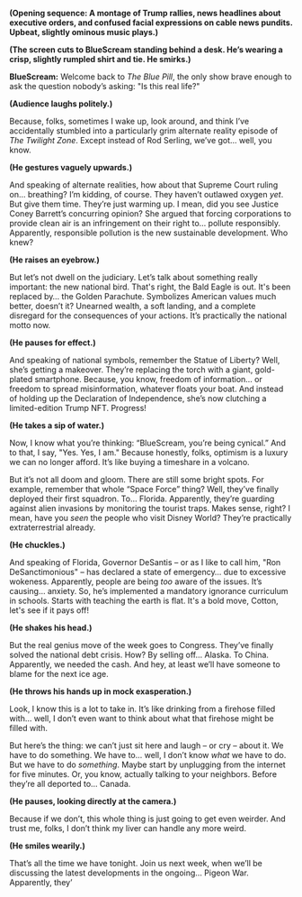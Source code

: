 **(Opening sequence: A montage of Trump rallies, news headlines about executive orders, and confused facial expressions on cable news pundits. Upbeat, slightly ominous music plays.)**

**(The screen cuts to BlueScream standing behind a desk. He’s wearing a crisp, slightly rumpled shirt and tie. He smirks.)**

**BlueScream:** Welcome back to *The Blue Pill*, the only show brave enough to ask the question nobody’s asking: "Is this real life?"

**(Audience laughs politely.)**

Because, folks, sometimes I wake up, look around, and think I’ve accidentally stumbled into a particularly grim alternate reality episode of *The Twilight Zone*. Except instead of Rod Serling, we’ve got… well, you know.

**(He gestures vaguely upwards.)**

And speaking of alternate realities, how about that Supreme Court ruling on… breathing? I’m kidding, of course. They haven’t outlawed oxygen *yet*. But give them time. They’re just warming up. I mean, did you see Justice Coney Barrett’s concurring opinion? She argued that forcing corporations to provide clean air is an infringement on their right to… pollute responsibly. Apparently, responsible pollution is the new sustainable development. Who knew?

**(He raises an eyebrow.)**

But let’s not dwell on the judiciary. Let’s talk about something really important: the new national bird. That's right, the Bald Eagle is out. It's been replaced by… the Golden Parachute. Symbolizes American values much better, doesn’t it? Unearned wealth, a soft landing, and a complete disregard for the consequences of your actions. It’s practically the national motto now.

**(He pauses for effect.)**

And speaking of national symbols, remember the Statue of Liberty? Well, she’s getting a makeover. They’re replacing the torch with a giant, gold-plated smartphone. Because, you know, freedom of information… or freedom to spread misinformation, whatever floats your boat. And instead of holding up the Declaration of Independence, she’s now clutching a limited-edition Trump NFT. Progress!

**(He takes a sip of water.)**

Now, I know what you’re thinking: “BlueScream, you’re being cynical.” And to that, I say, "Yes. Yes, I am." Because honestly, folks, optimism is a luxury we can no longer afford. It’s like buying a timeshare in a volcano.

But it’s not all doom and gloom. There are still some bright spots. For example, remember that whole “Space Force” thing? Well, they’ve finally deployed their first squadron. To… Florida. Apparently, they’re guarding against alien invasions by monitoring the tourist traps. Makes sense, right? I mean, have you *seen* the people who visit Disney World? They’re practically extraterrestrial already.

**(He chuckles.)**

And speaking of Florida, Governor DeSantis – or as I like to call him, "Ron DeSanctimonious" – has declared a state of emergency… due to excessive wokeness. Apparently, people are being *too* aware of the issues. It’s causing… anxiety. So, he’s implemented a mandatory ignorance curriculum in schools. Starts with teaching the earth is flat. It's a bold move, Cotton, let's see if it pays off!

**(He shakes his head.)**

But the real genius move of the week goes to Congress. They’ve finally solved the national debt crisis. How? By selling off… Alaska. To China. Apparently, we needed the cash. And hey, at least we’ll have someone to blame for the next ice age.

**(He throws his hands up in mock exasperation.)**

Look, I know this is a lot to take in. It’s like drinking from a firehose filled with… well, I don’t even want to think about what that firehose might be filled with.

But here’s the thing: we can’t just sit here and laugh – or cry – about it. We have to do something. We have to… well, I don’t know *what* we have to do. But we have to do *something*. Maybe start by unplugging from the internet for five minutes. Or, you know, actually talking to your neighbors. Before they’re all deported to… Canada.

**(He pauses, looking directly at the camera.)**

Because if we don’t, this whole thing is just going to get even weirder. And trust me, folks, I don’t think my liver can handle any more weird.

**(He smiles wearily.)**

That’s all the time we have tonight. Join us next week, when we’ll be discussing the latest developments in the ongoing… Pigeon War. Apparently, they’